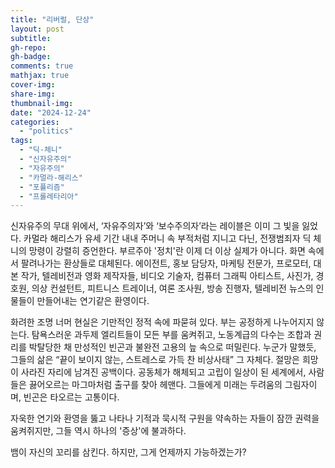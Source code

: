 ```yaml
---
title: "리버럴, 단상"
layout: post
subtitle:
gh-repo:
gh-badge:
comments: true
mathjax: true
cover-img:
share-img: 
thumbnail-img:
date: "2024-12-24"
categories: 
  - "politics"
tags: 
  - "딕-체니"
  - "신자유주의"
  - "자유주의"
  - "카멀라-해리스"
  - "포퓰리즘"
  - "프롤레타리아"
---
```


신자유주의 무대 위에서, ‘자유주의자’와 ‘보수주의자’라는 레이블은 이미 그 빛을 잃었다. 카멀라 해리스가 유세 기간 내내 주머니 속 부적처럼 지니고 다닌, 전쟁범죄자 딕 체니의 망령이 강렬히 증언한다. 부르주아 '정치'란 이제 더 이상 실제가 아니다. 화면 속에서 팔려나가는 환상들로 대체된다. 에이전트, 홍보 담당자, 마케팅 전문가, 프로모터, 대본 작가, 텔레비전과 영화 제작자들, 비디오 기술자, 컴퓨터 그래픽 아티스트, 사진가, 경호원, 의상 컨설턴트, 피트니스 트레이너, 여론 조사원, 방송 진행자, 텔레비전 뉴스의 인물들이 만들어내는 연기같은 환영이다.

화려한 조명 너머 현실은 기만적인 정적 속에 파묻혀 있다. 부는 공정하게 나누어지지 않는다. 탐욕스러운 과두제 엘리트들이 모든 부를 움켜쥐고, 노동계급의 다수는 조합과 권리를 박탈당한 채 만성적인 빈곤과 불완전 고용의 늪 속으로 떠밀린다. 누군가 말했듯, 그들의 삶은 “끝이 보이지 않는, 스트레스로 가득 찬 비상사태” 그 자체다. 절망은 희망이 사라진 자리에 남겨진 공백이다. 공동체가 해체되고 고립이 일상이 된 세계에서, 사람들은 끓어오르는 마그마처럼 출구를 찾아 헤맨다. 그들에게 미래는 두려움의 그림자이며, 빈곤은 타오르는 고통이다.

자욱한 연기와 환영을 뚫고 나타나 기적과 묵시적 구원을 약속하는 자들이 잠깐 권력을 움켜쥐지만, 그들 역시 하나의 '증상'에 불과하다.

뱀이 자신의 꼬리를 삼킨다. 하지만, 그게 언제까지 가능하겠는가?
